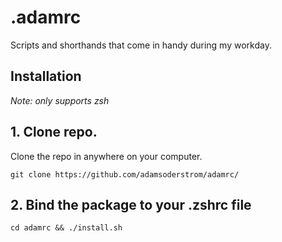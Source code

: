 # .adamrc

Scripts and shorthands that come in handy during my workday.

## Installation

_Note: only supports zsh_

## 1. Clone repo.

Clone the repo in anywhere on your computer.

`git clone https://github.com/adamsoderstrom/adamrc/`

## 2. Bind the package to your .zshrc file

`cd adamrc && ./install.sh`
